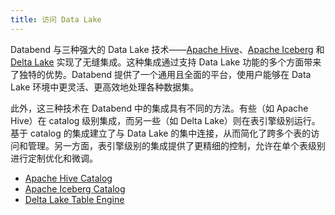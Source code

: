 ```yaml
---
title: 访问 Data Lake
---
```


Databend 与三种强大的 Data Lake 技术——[Apache Hive](https://hive.apache.org/)、[Apache Iceberg](https://iceberg.apache.org/) 和 [Delta Lake](https://delta.io/) 实现了无缝集成。这种集成通过支持 Data Lake 功能的多个方面带来了独特的优势。Databend 提供了一个通用且全面的平台，使用户能够在 Data Lake 环境中更灵活、更高效地处理各种数据集。

此外，这三种技术在 Databend 中的集成具有不同的方法。有些（如 Apache Hive）在 catalog 级别集成，而另一些（如 Delta Lake）则在表引擎级别运行。基于 catalog 的集成建立了与 Data Lake 的集中连接，从而简化了跨多个表的访问和管理。另一方面，表引擎级别的集成提供了更精细的控制，允许在单个表级别进行定制优化和微调。

- [Apache Hive Catalog](01-hive.md)
- [Apache Iceberg Catalog](02-iceberg.md)
- [Delta Lake Table Engine](03-delta.md)